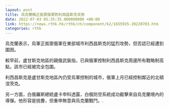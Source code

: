 ```yaml
---
layout: post
title: 烏克蘭稱正抵禦俄軍對利西昌斯克攻勢
date: 2022-07-03 05:35:35.000000000 +08:00
link: https://news.rthk.hk/rthk/ch/component/k2/1655935-20220703.htm
categories: rthk
---
```


烏克蘭表示，烏軍正抵禦俄軍在東部城市利西昌斯克的猛烈攻勢，但否認已經遭到圍困。

較早前，盧甘斯克地區的親俄武裝指，已與俄軍控制利西昌斯克周邊所有戰略制高點，該市已經被完全包圍。

利西昌斯克是盧甘斯克地區內仍受烏軍控制的城市，俄軍上月已經控制鄰近的北頓涅茨克。

另一方面，白俄羅斯總統盧卡申科透露，白俄防空系統成功截擊來自烏克蘭境內的導彈。他形容是挑釁，但重申無意與烏克蘭戰鬥。.
